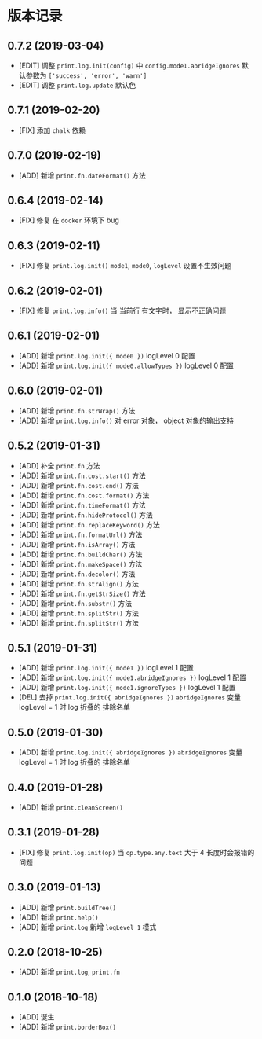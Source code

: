 # 版本记录
## 0.7.2 (2019-03-04)
* [EDIT] 调整 `print.log.init(config)` 中 `config.mode1.abridgeIgnores` 默认参数为 `['success', 'error', 'warn']`
* [EDIT] 调整 `print.log.update` 默认色

## 0.7.1 (2019-02-20)
* [FIX] 添加 `chalk` 依赖

## 0.7.0 (2019-02-19)
* [ADD] 新增 `print.fn.dateFormat()` 方法

## 0.6.4 (2019-02-14)
* [FIX] 修复 在 `docker` 环境下 bug

## 0.6.3 (2019-02-11)
* [FIX] 修复 `print.log.init()` `mode1`, `mode0`, `logLevel` 设置不生效问题

## 0.6.2 (2019-02-01)
* [FIX] 修复 `print.log.info()` 当 当前行 有文字时， 显示不正确问题

## 0.6.1 (2019-02-01)
* [ADD] 新增 `print.log.init({ mode0 })` logLevel 0 配置
* [ADD] 新增 `print.log.init({ mode0.allowTypes })` logLevel 0 配置

## 0.6.0 (2019-02-01)
* [ADD] 新增 `print.fn.strWrap()` 方法
* [ADD] 新增 `print.log.info()` 对 error 对象， object 对象的输出支持

## 0.5.2 (2019-01-31)
* [ADD] 补全 `print.fn` 方法
* [ADD] 新增 `print.fn.cost.start()` 方法
* [ADD] 新增 `print.fn.cost.end()` 方法
* [ADD] 新增 `print.fn.cost.format()` 方法
* [ADD] 新增 `print.fn.timeFormat()` 方法
* [ADD] 新增 `print.fn.hideProtocol()` 方法
* [ADD] 新增 `print.fn.replaceKeyword()` 方法
* [ADD] 新增 `print.fn.formatUrl()` 方法
* [ADD] 新增 `print.fn.isArray()` 方法
* [ADD] 新增 `print.fn.buildChar()` 方法
* [ADD] 新增 `print.fn.makeSpace()` 方法
* [ADD] 新增 `print.fn.decolor()` 方法
* [ADD] 新增 `print.fn.strAlign()` 方法
* [ADD] 新增 `print.fn.getStrSize()` 方法
* [ADD] 新增 `print.fn.substr()` 方法
* [ADD] 新增 `print.fn.splitStr()` 方法
* [ADD] 新增 `print.fn.splitStr()` 方法

## 0.5.1 (2019-01-31)
* [ADD] 新增 `print.log.init({ mode1 })` logLevel 1 配置
* [ADD] 新增 `print.log.init({ mode1.abridgeIgnores })` logLevel 1 配置
* [ADD] 新增 `print.log.init({ mode1.ignoreTypes })` logLevel 1 配置
* [DEL] 去掉 `print.log.init({ abridgeIgnores })` `abridgeIgnores` 变量 logLevel = 1 时 log 折叠的 排除名单

## 0.5.0 (2019-01-30)
* [ADD] 新增 `print.log.init({ abridgeIgnores })` `abridgeIgnores` 变量 logLevel = 1 时 log 折叠的 排除名单

## 0.4.0 (2019-01-28)
* [ADD] 新增 `print.cleanScreen()`

## 0.3.1 (2019-01-28)
* [FIX] 修复 `print.log.init(op)` 当 `op.type.any.text` 大于 4 长度时会报错的问题

## 0.3.0 (2019-01-13)
* [ADD] 新增 `print.buildTree()`
* [ADD] 新增 `print.help()`
* [ADD] 新增 `print.log` 新增 `logLevel 1` 模式

## 0.2.0 (2018-10-25)
* [ADD] 新增 `print.log`, `print.fn`

## 0.1.0 (2018-10-18)
* [ADD] 诞生
* [ADD] 新增 `print.borderBox()`


